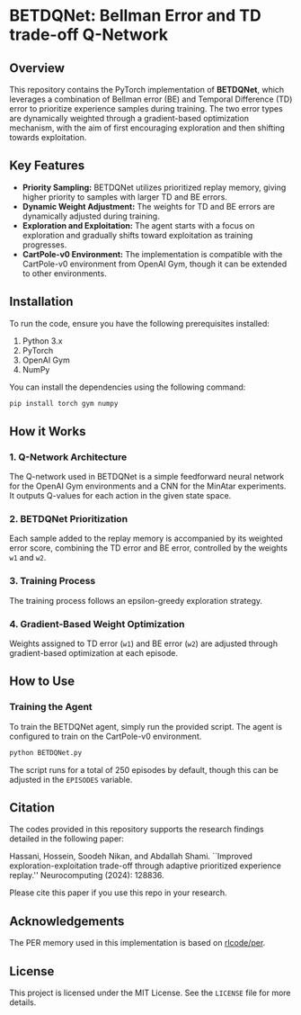 # BETDQNet: Bellman Error and TD trade-off Q-Network

## Overview

This repository contains the PyTorch implementation of **BETDQNet**, which leverages a combination of Bellman error (BE) and Temporal Difference (TD) error to prioritize experience samples during training. The two error types are dynamically weighted through a gradient-based optimization mechanism, with the aim of first encouraging exploration and then shifting towards exploitation.

## Key Features
- **Priority Sampling:** BETDQNet utilizes prioritized replay memory, giving higher priority to samples with larger TD and BE errors.
- **Dynamic Weight Adjustment:** The weights for TD and BE errors are dynamically adjusted during training.
- **Exploration and Exploitation:** The agent starts with a focus on exploration and gradually shifts toward exploitation as training progresses.
- **CartPole-v0 Environment:** The implementation is compatible with the CartPole-v0 environment from OpenAI Gym, though it can be extended to other environments.

## Installation

To run the code, ensure you have the following prerequisites installed:

1. Python 3.x
2. PyTorch
3. OpenAI Gym
4. NumPy

You can install the dependencies using the following command:

```bash
pip install torch gym numpy
```

## How it Works

### 1. Q-Network Architecture
The Q-network used in BETDQNet is a simple feedforward neural network for the OpenAI Gym environments and a CNN for the MinAtar experiments. It outputs Q-values for each action in the given state space.

### 2. BETDQNet Prioritization
Each sample added to the replay memory is accompanied by its weighted error score, combining the TD error and BE error, controlled by the weights `w1` and `w2`.

### 3. Training Process
The training process follows an epsilon-greedy exploration strategy.

### 4. Gradient-Based Weight Optimization
Weights assigned to TD error (`w1`) and BE error (`w2`) are adjusted through gradient-based optimization at each episode. 

## How to Use

### Training the Agent

To train the BETDQNet agent, simply run the provided script. The agent is configured to train on the CartPole-v0 environment.

```bash
python BETDQNet.py
```

The script runs for a total of 250 episodes by default, though this can be adjusted in the `EPISODES` variable.

## Citation
The codes provided in this repository supports the research findings detailed in the following paper:

Hassani, Hossein, Soodeh Nikan, and Abdallah Shami. ``Improved exploration-exploitation trade-off through adaptive prioritized experience replay.'' Neurocomputing (2024): 128836.

Please cite this paper if you use this repo in your research.

## Acknowledgements

The PER memory used in this implementation is based on [rlcode/per](https://github.com/rlcode/per).

## License

This project is licensed under the MIT License. See the `LICENSE` file for more details.
